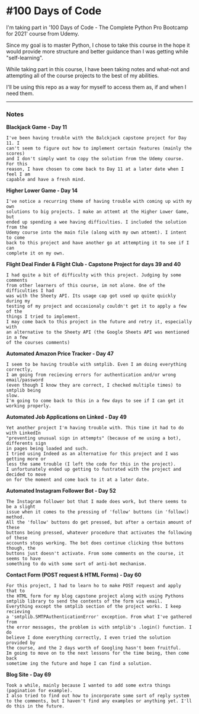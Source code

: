 # #100 Days of Code

I'm taking part in '100 Days of Code - The Complete Python Pro Bootcamp for 2021'
course from Udemy.

Since my goal is to master Python, I chose to take this course in the hope it would provide more structure and better guidance than I was getting while "self-learning".

While taking part in this course, I have been taking notes and what-not and attempting all of the course projects to the best of my abilities.

I'll be using this repo as a way for myself to access them as, if and when I need them.

---

### Notes

**Blackjack Game - Day 11**

    I've been having trouble with the Balckjack capstone project for Day 11. I 
    can't seem to figure out how to implement certain features (mainly the scores) 
    and I don't simply want to copy the solution from the Udemy course. For this 
    reason, I have chosen to come back to Day 11 at a later date when I feel I am 
    capable and have a fresh mind.

**Higher Lower Game - Day 14**

    I've notice a recurring theme of having trouble with coming up with my own 
    solutions to big projects. I make an attemt at the Higher Lower Game, but 
    ended up spending a wee having difficulties. I included the solution from the 
    Udemy course into the main file (along with my own attemt). I intent to come 
    back to this project and have another go at attempting it to see if I can 
    complete it on my own.

**Flight Deal Finder & Flight Club - Capstone Project for days 39 and 40**

    I had quite a bit of difficulty with this project. Judging by some comments 
    from other learners of this course, im not alone. One of the difficulties I had
    was with the Sheety API. Its usage cap got used up quite quickly during my 
    testing of my project and occasionaly couldn't get it to apply a few of the 
    things I tried to implement. 
    I may come back to this project in the future and retry it, especially with 
    an alternative to the Sheety API (the Google Sheets API was mentioned in a few
    of the courses comments)
   
**Automated Amazon Price Tracker - Day 47**

    I seem to be having trouble with smtplib. Even I am doing everything correctly, 
    I am going from recieving errors for authentication and/or wrong email/password
    (even though I know they are correct, I checked multiple times) to smtplib being 
    slow. 
    I'm going to come back to this in a few days to see if I can get it working properly.

**Automated Job Applications on Linked - Day 49**

    Yet another project I'm having trouble with. This time it had to do with LinkedIn
    "preventing unusual sign in attempts" (because of me using a bot), differents sign
    in pages being loaded and such. 
    I tried using Indeed as an alternative for this project and I was getting more or 
    less the same trouble (I left the code for this in the project).
    I unfortunately ended up getting to fustrated with the project and decided to move 
    on for the moment and come back to it at a later date.

**Automated Instagram Follower Bot - Day 52**

    The Instagram follower bot that I made does work, but there seems to be a slight 
    issue when it comes to the pressing of 'follow' buttons (in 'follow() method. 
    All the 'follow' buttons do get pressed, but after a certain amount of these 
    buttons being pressed, whatever procedure that activates the following of these 
    accounts stops working. The bot does continue clicking thse buttons though, the 
    buttons just doesn't activate. From some comments on the course, it seems to have 
    something to do with some sort of anti-bot mechanism.


**Contact Form (POST request & HTML Forms) - Day 60**

    For this project, I had to learn ho to make POST request and apply that to
    the HTML form for my blog capstone project along with using Pythons
    smtplib library to send the contents of the form via email. 
    Everything except the smtplib section of the project works. I keep recieving
    a 'smtplib.SMTPAuthenticationError' exception. From what I've gathered from 
    the error messages, the problem is with smtplib's .login() function. I do 
    believe I done everything correctly, I even tried the solution provided by 
    the course, and the 2 days worth of Googling hasn't been fruitful. 
    Im going to move on to the next lessons for the time being, then come back 
    sometime ing the future and hope I can find a solution.


**Blog Site - Day 69**

    Took a while, mainly because I wanted to add some extra things (pagination for example).
    I also tried to find out how to incorporate some sort of reply system to the comments, but I haven't find any examples or anything yet. I'll do this in the future.